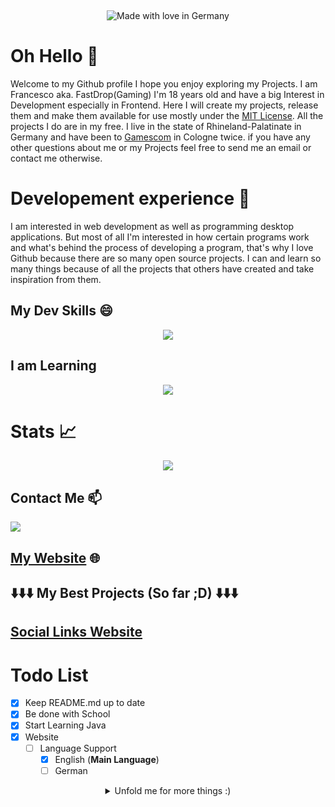 
<p align="center">
<img alt="" src=https://img.shields.io/github/stars/fastdropgaming?affiliations=OWNER%2CCOLLABORATOR&label=Stars&color=yellow&style=for-the-badge&logo=starz>
<img alt="" src=https://komarev.com/ghpvc/?username=fastdropgaming&color=000000&style=for-the-badge&label=Profile+Views />
<img alt="" src=https://img.shields.io/github/last-commit/fastdropgaming/fastdropgaming.github.io?&style=for-the-badge&logo=github&color=000000>
</p>

<p align="center">
<img alt="Made with love in Germany" src=https://madewithlove.now.sh/de?heart=true&colorB=%23ff0000&text=Germany&style=for-the-badge>
</p>



# **Oh Hello** 👋
Welcome to my Github profile I hope you enjoy exploring my Projects. I am Francesco aka. FastDrop(Gaming) I'm 18 years old and have a big Interest in Development especially in Frontend. Here I will create my projects, release them and make them available for use mostly under the [MIT License](https://choosealicense.com/licenses/mit/). All the projects I do are in my free. I live in the state of Rhineland-Palatinate in Germany and have been to [Gamescom](https://www.gamescom.de/de) in Cologne twice. if you have any other questions about me or my Projects feel free to send me an email or contact me otherwise.

# **Developement experience** 📌
I am interested in web development as well as programming desktop applications.
But most of all I'm interested in how certain programs work and what's behind the process of developing a program, that's why I love Github because there are so many open source projects. I can and learn so many things because of all the projects that others have created and take inspiration from them.

## **My Dev Skills** 😄

<p align="center">
  <a href="https://skillicons.dev">
    <img src="https://skillicons.dev//icons?i=py,vscode,java,idea,lua,electron&perline=3" />
  </a>
</p>

## **I am Learning**
<p align="center">
  <a href="https://skillicons.dev">
    <img src="https://skillicons.dev//icons?i=java,electron,lua,py,ps,notion,powershell,nodejs,ai&perline=3" />
  </a>
</p>

# **Stats** 📈

<p align="center">
  <a href="https://github-readme-stats.vercel.app">
    <img src="https://github-readme-stats.vercel.app/api?username=fastdropgaming&theme=dark&show_icons=true&text_color=ffffff&border_color=000000&locale=en">
  </a>
</p>

## **Contact Me** 📫  

<a href="mailto:francesco.fastdropgaming.de "><img src="https://img.shields.io/badge/EMail-EB4436?style=for-the-badge&logo=gmail&logoColor=white"/></a>

## [My Website](https://fastdropgaming.de/) 🌐

## ⬇️⬇️⬇️ My Best Projects (So far ;D) ⬇️⬇️⬇️

## [Social Links Website](https://github.com/FastDropGaming/fastdropgaming.github.io)

# **Todo List**

- [x] Keep README.md up to date
- [x] Be done with School
- [x] Start Learning Java
- [x] Website
  - [ ] Language Support
    - [x] English (**Main Language**)
    - [ ] German

<details align="center">
  <summary>Unfold me for more things :)</summary>

 # 💻 PC Specs
<p align="center">
<img alt="MB" src=https://img.shields.io/badge/MB-M5A78L_M_PLUS/USB3-000000?style=for-the-badge&logo=asus&logoColor=white> 
<img alt="OS" src=https://img.shields.io/badge/Windows-10_Pro_64_bit-0078D6?style=for-the-badge&logo=windows&logoColor=white> 
<img alt="GPU" src=https://img.shields.io/badge/NVIDIA-GTX_1650-76B900?style=for-the-badge&logo=nvidia&logoColor=white> 
<img alt="CPU" src=https://img.shields.io/badge/AMD-FX_8300-ED1C24?style=for-the-badge&logo=amd&logoColor=white> 
<img alt="RAM" src=https://img.shields.io/badge/RAM-16_GB-000000?style=for-the-badge&logo=kingstontechnology&logoColor=white> 
</p>

# ⌨️ Peripherals
<p align="center">
<img alt="Keyboard" src=https://img.shields.io/badge/Keyboard-Blackwidow_v3-018201?style=for-the-badge&logo=razer&logoColor=white> 
<img alt="Mouse" src=https://img.shields.io/badge/Mouse-Deathadder_v2-018201?style=for-the-badge&logo=razer&logoColor=white> 
<img alt="other" src=https://img.shields.io/badge/Focusrite_scarlett_solo-B8052F?style=for-the-badge&logo=codeigniter&logoColor=white> 
<img alt="other" src=https://img.shields.io/badge/Stream_deck_Xl-101010?style=for-the-badge&logo=elgato&logoColor=white> 

# Other

<p align="center">
  <a href="https://lanyard.cnrad.dev">
    <img src="https://lanyard.cnrad.dev/api/852778519506976778" />
  </a>
</p>
</details>
